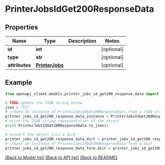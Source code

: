# PrinterJobsIdGet200ResponseData


## Properties
Name | Type | Description | Notes
------------ | ------------- | ------------- | -------------
**id** | **int** |  | [optional] 
**type** | **str** |  | [optional] 
**attributes** | [**PrinterJobs**](PrinterJobs.md) |  | [optional] 

## Example

```python
from openapi_client.models.printer_jobs_id_get200_response_data import PrinterJobsIdGet200ResponseData

# TODO update the JSON string below
json = "{}"
# create an instance of PrinterJobsIdGet200ResponseData from a JSON string
printer_jobs_id_get200_response_data_instance = PrinterJobsIdGet200ResponseData.from_json(json)
# print the JSON string representation of the object
print PrinterJobsIdGet200ResponseData.to_json()

# convert the object into a dict
printer_jobs_id_get200_response_data_dict = printer_jobs_id_get200_response_data_instance.to_dict()
# create an instance of PrinterJobsIdGet200ResponseData from a dict
printer_jobs_id_get200_response_data_form_dict = printer_jobs_id_get200_response_data.from_dict(printer_jobs_id_get200_response_data_dict)
```
[[Back to Model list]](../README.md#documentation-for-models) [[Back to API list]](../README.md#documentation-for-api-endpoints) [[Back to README]](../README.md)


